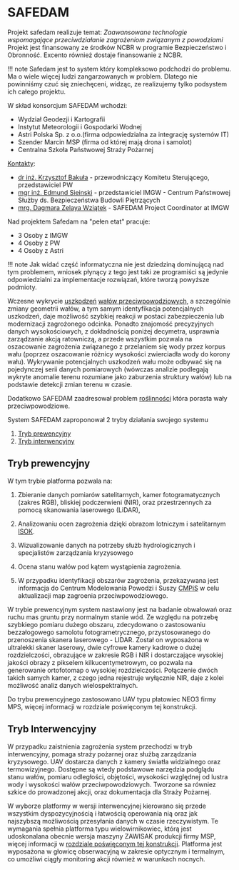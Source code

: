 # SAFEDAM

Projekt safedam realizuje temat:
*Zaawansowane technologie wspomagające przeciwdziałanie zagrożeniom związanym z powodziami*
Projekt jest finansowany ze środków NCBR w programie Bezpieczeństwo i Obronność.
Excento również dostaje finansowanie z NCBR.

!!! note
    Safedam jest to system który kompleksowo podchodzi do problemu.
    Ma o wiele więcej ludzi zangarzowanych w problem. 
    Dlatego nie powinniśmy czuć się zniechęceni, widząc, ze realizujemy tylko podsystem ich całego projektu.



W skład konsorcjum SAFEDAM wchodzi:

- Wydział Geodezji i Kartografii
- Instytut Meteorologii i Gospodarki Wodnej
- Astri Polska Sp. z o.o.(firma odpowiedzialna za integrację systemów IT)
- Szender Marcin MSP (firma od której mają drona i samolot)
- Centralna Szkoła Państwowej Straży Pożarnej

[Kontakty](https://www.safedam.gik.pw.edu.pl/Wykonawcy):

- [dr inż. Krzysztof Bakuła](http://www.gik.pw.edu.pl/index.php/kontakt-pracownicy/21-zaklad-fotogrametrii-i-teledetekcji-2/108-dr-inz-krzysztof-bakula) - przewodniczący Komitetu Sterującego, przedstawiciel PW 
- [mgr inż. Edmund Sieinski](http://www.imgw.pl/dzialalnosc-imgw-pib/struktura-organizacyjna/komorki-organizacyjne-2/oddzial-morski-w-gdyni/) - przedstawiciel IMGW - Centrum Państwowej Służby ds. Bezpieczeństwa Budowli Piętrzących
- [mrg. Dagmara Zelaya Wziątek](https://www.linkedin.com/in/dagmara-zelaya-wziątek-41938a61) - SAFEDAM Project Coordinator at IMGW

Nad projektem Safedam na "pełen etat" pracuje:
 - 3 Osoby z IMGW
 - 4 Osoby z PW
 - 4 Osoby z Astri

!!! note
    Jak widać część informatyczna nie jest dziedziną dominującą nad tym problemem, wniosek płynący z tego jest taki ze programiści są jedynie odpowiedzialni za implementacje rozwiązań, które tworzą powyższe podmioty. 

Wczesne wykrycie [uszkodzeń](../levees.md#uszkodzenia) [wałów przeciwpowodziowych](../levees.md), a szczególnie zmiany geometrii wałów, a tym samym identyfikacja potencjalnych uszkodzeń, daje możliwość szybkiej reakcji w postaci zabezpieczenia lub modernizacji zagrożonego odcinka. Ponadto znajomość precyzyjnych danych wysokościowych, z dokładnością poniżej decymetra, usprawnia zarządzanie akcją ratowniczą, a przede wszystkim pozwala na oszacowanie zagrożenia związanego z przelaniem się wody przez korpus wału (poprzez oszacowanie różnicy wysokości zwierciadła wody do korony wału). Wykrywanie potencjalnych uszkodzeń wału może odbywać się na pojedynczej serii danych pomiarowych (wówczas analizie podlegają wykryte anomalie terenu rozumiane jako zaburzenia struktury wałów) lub na podstawie detekcji zmian terenu w czasie.

Dodatkowo SAFEDAM zaadresował problem [roślinności](../levees.md#roslinnosc) która porasta wały przeciwpowodziowe. 

System SAFEDAM zaproponował 2 tryby działania swojego systemu

1. [Tryb prewencyjny](#tryb-prewencyjny)
2. [Tryb interwencyjny](#tryb-interwencyjny)

## Tryb prewencyjny

W tym trybie platforma pozwala na:

1. Zbieranie danych pomiarów satelitarnych, kamer fotogramatycznych (zakres RGB), bliskiej podczerwieni (NIR), oraz przestrzennych za pomocą skanowania laserowego (LiDAR), 

2. Analizowaniu ocen zagrożenia dzięki obrazom lotniczym i satelitarnym [ISOK](https://isokmapy.kzgw.gov.pl/imap_rzgw/Imgp.html).

3. Wizualizowanie danych na potrzeby służb hydrologicznych i specjalistów zarządzania kryzysowego

4. Ocena stanu wałów pod kątem wystąpienia zagrożenia.

5. W przypadku identyfikacji obszarów zagrożenia, przekazywana jest informacja do Centrum Modelowania Powodzi i Suszy [CMPiS](http://baltyk.pogodynka.pl/index.php?page=2&subpage=59) w celu aktualizacji map zagroenia przeciwpowodziowego. 

W trybie prewencyjnym system nastawiony jest na badanie obwałowań oraz ruchu mas gruntu przy normalnym stanie wód. Ze względu na potrzebę szybkiego pomiaru dużego obszaru, zdecydowano o zastosowaniu bezzałogowego samolotu fotogrametrycznego, przystosowanego do przenoszenia skanera laserowego - LIDAR. Został on wyposażona w ultralekki skaner laserowy, dwie cyfrowe kamery kadrowe o dużej rozdzielczości, obrazujące w zakresie RGB i NIR i dostarczające wysokiej jakości obrazy z pikselem kilkucentymetrowym, co pozwala na generowanie ortofotomap o wysokiej rozdzielczości. Połączenie dwóch takich samych kamer, z czego jedna rejestruje wyłącznie NIR, daje z kolei możliwość analiz danych wielospektralnych. 

Do trybu prewencyjnego zastosowano UAV typu płatowiec NEO3 firmy MPS, więcej informacji w rozdziale poświęconym tej konstrukcji.

## Tryb Interwencyjny

W przypadku zaistnienia zagrożenia system przechodzi w tryb interwencyjny, pomaga straży pożarnej oraz służbą zarządzania kryzysowego. UAV dostarcza danych z kamery światła widzialnego oraz termowizyjnego. Dostępne są wtedy podstawowe narzędzia podglądu stanu wałów, pomiaru odległości, objętości, wysokości względnej od lustra wody i wysokości wałów przeciwpowodziowych. Tworzone sa równiez szkice do prowadzonej akcji, oraz dokumentacja dla Straży Pożarnej.

W wyborze platformy w wersji interwencyjnej kierowano się przede wszystkim dyspozycyjnością i łatwością operowania nią oraz jak najszybszą możliwością przesyłania danych w czasie rzeczywistym. Te wymagania spełnia platforma typu wielowirnikowiec, którą jest udoskonalana obecnie wersja maszyny ZAWISAK produkcji firmy MSP, więcej informacji w [rozdziale poświęconym tej konstrukcji](zawisak.md). Platforma jest wyposażona w głowicę obserwacyjną w zakresie optycznym i termalnym, co umożliwi ciągły monitoring akcji również w warunkach nocnych.


